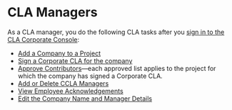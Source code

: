 # CLA Managers

As a CLA manager, you do the following CLA tasks after you [sign in to the CLA Corporate Console](sign-in-to-the-easycla-corporate-console.md):

* [Add a Company to a Project](add-a-company-to-a-project.md)
* [Sign a Corporate CLA for the company](sign-a-corporate-cla-for-company.md)
* [Approve Contributors](approve-contributors.md)—each approved list applies to the project for which the company has signed a Corporate CLA.
* ​[Add or Delete CCLA Managers](add-or-delete-cla-managers.md)​
* ​[View Employee Acknowledgements](view-employee-acknowledgements.md)​
* ​[Edit the Company Name and Manager Details](edit-the-company-name-and-manager-details.md)​

